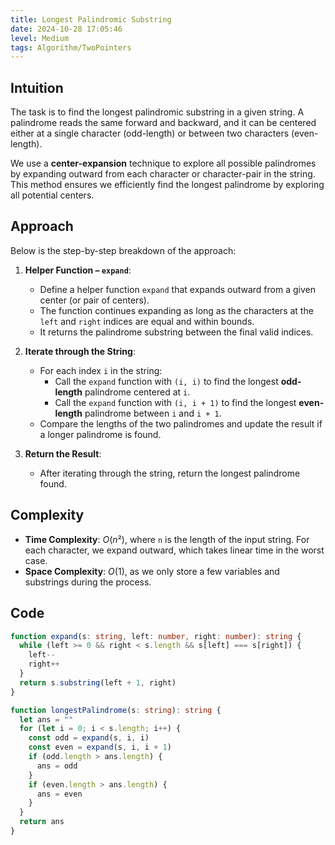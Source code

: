 ```yaml
---
title: Longest Palindromic Substring
date: 2024-10-28 17:05:46
level: Medium
tags: Algorithm/TwoPointers
---
```


## Intuition

The task is to find the longest palindromic substring in a given string. A palindrome reads the same forward and backward, and it can be centered either at a single character (odd-length) or between two characters (even-length).

We use a **center-expansion** technique to explore all possible palindromes by expanding outward from each character or character-pair in the string. This method ensures we efficiently find the longest palindrome by exploring all potential centers.

## Approach

Below is the step-by-step breakdown of the approach:

1. **Helper Function – `expand`**:
	- Define a helper function `expand` that expands outward from a given center (or pair of centers).
	- The function continues expanding as long as the characters at the `left` and `right` indices are equal and within bounds.
	- It returns the palindrome substring between the final valid indices.
	
2. **Iterate through the String**:
	- For each index `i` in the string:
		- Call the `expand` function with `(i, i)` to find the longest **odd-length** palindrome centered at `i`.
		- Call the `expand` function with `(i, i + 1)` to find the longest **even-length** palindrome between `i` and `i + 1`.
	- Compare the lengths of the two palindromes and update the result if a longer palindrome is found.
	
3. **Return the Result**:
	- After iterating through the string, return the longest palindrome found.

## Complexity

- **Time Complexity**: $O(n²)$, where `n` is the length of the input string. For each character, we expand outward, which takes linear time in the worst case.
- **Space Complexity**: $O(1)$, as we only store a few variables and substrings during the process.

## Code

```ts
function expand(s: string, left: number, right: number): string {
  while (left >= 0 && right < s.length && s[left] === s[right]) {
    left--
    right++
  }
  return s.substring(left + 1, right)
}

function longestPalindrome(s: string): string {
  let ans = ""
  for (let i = 0; i < s.length; i++) {
    const odd = expand(s, i, i)
    const even = expand(s, i, i + 1)
    if (odd.length > ans.length) {
      ans = odd
    }
    if (even.length > ans.length) {
      ans = even
    }
  }
  return ans
}
```
